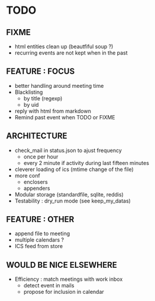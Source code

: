 # TODO

## FIXME

* html entities clean up (beautfiful soup ?)
* recurring events are not kept when in the past

## FEATURE : FOCUS

* better handling around meeting time
* Blacklisting
  * by title (regexp)
  * by uid
* reply with html from markdown
* Remind past event when TODO or FIXME

## ARCHITECTURE

* check_mail in status.json to ajust frequency
  * once per hour
  * every 2 minute if activity during last fifteen minutes
* cleverer loading of ics (mtime change of the file)
* more conf
  * enclosers
  * appenders
* Modular storage (standardfile, sqlite, reddis)
* Testability : dry_run mode (see keep_my_datas)

## FEATURE : OTHER

* append file to meeting
* multiple calendars ?
* ICS feed from store

## WOULD BE NICE ELSEWHERE

* Efficiency : match meetings with work inbox
  * detect event in mails
  * propose for inclusion in calendar
